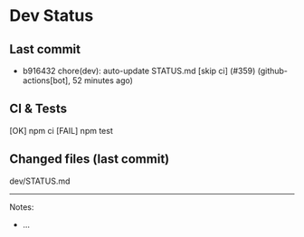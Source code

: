# Dev Status

## Last commit
- b916432 chore(dev): auto-update STATUS.md [skip ci] (#359) (github-actions[bot], 52 minutes ago)
## CI & Tests
[OK] npm ci
[FAIL] npm test

## Changed files (last commit)
dev/STATUS.md

---
Notes:
- ...
